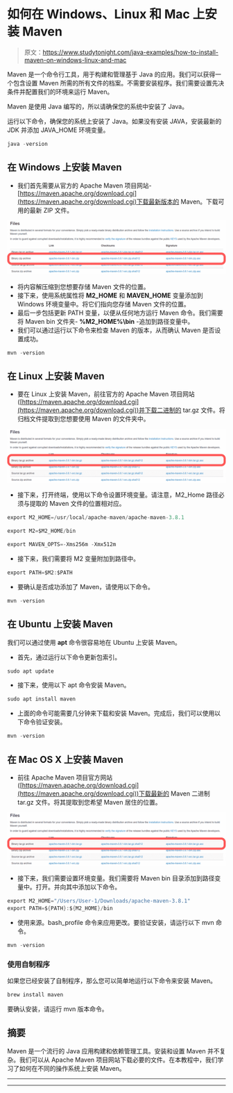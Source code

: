 # 如何在 Windows、Linux 和 Mac 上安装 Maven

> 原文：<https://www.studytonight.com/java-examples/how-to-install-maven-on-windows-linux-and-mac>

Maven 是一个命令行工具，用于构建和管理基于 Java 的应用。我们可以获得一个包含设置 Maven 所需的所有文件的档案。不需要安装程序。我们需要设置先决条件并配置我们的环境来运行 Maven。

Maven 是使用 Java 编写的，所以请确保您的系统中安装了 Java。

运行以下命令，确保您的系统上安装了 Java。如果没有安装 JAVA，安装最新的 JDK 并添加 JAVA_HOME 环境变量。

```java
java -version
```

## 在 Windows 上安装 Maven

*   我们首先需要从官方的 Apache Maven 项目网站-[https://maven.apache.org/download.cgi](https://maven.apache.org/download.cgi)下载最新版本的 Maven。下载可用的最新 ZIP 文件。

![Maven Binary Files](img/0dd0b64a5911abb0535b0f963e3c9c23.png)

*   将内容解压缩到您想要存储 Maven 文件的位置。
*   接下来，使用系统属性将 **M2_HOME** 和 **MAVEN_HOME** 变量添加到 Windows 环境变量中。将它们指向您存储 Maven 文件的位置。
*   最后一步包括更新 PATH 变量，以便从任何地方运行 Maven 命令。我们需要将 Maven bin 文件夹- **%M2_HOME%\bin** -追加到路径变量中。
*   我们可以通过运行以下命令来检查 Maven 的版本，从而确认 Maven 是否设置成功。

```java
mvn -version
```

## 在 Linux 上安装 Maven

*   要在 Linux 上安装 Maven，前往官方的 Apache Maven 项目网站([https://maven.apache.org/download.cgi](https://maven.apache.org/download.cgi))并下载二进制的 tar.gz 文件。将归档文件提取到您想要使用 Maven 的文件夹中。

![Maven tar.gz file](img/e0b054355a60b3a5001aa81d844e1b70.png)

*   接下来，打开终端，使用以下命令设置环境变量。请注意，M2_Home 路径必须与提取的 Maven 文件的位置相对应。

```java
export M2_HOME=/usr/local/apache-maven/apache-maven-3.8.1
```

```java
export M2=$M2_HOME/bin
```

```java
export MAVEN_OPTS=-Xms256m -Xmx512m
```

*   接下来，我们需要将 M2 变量附加到路径中。

```java
export PATH=$M2:$PATH
```

*   要确认是否成功添加了 Maven，请使用以下命令。

```java
mvn -version
```

## 在 Ubuntu 上安装 Maven

我们可以通过使用 **apt** 命令很容易地在 Ubuntu 上安装 Maven。

*   首先，通过运行以下命令更新包索引。

```java
sudo apt update
```

*   接下来，使用以下 apt 命令安装 Maven。

```java
sudo apt install maven
```

*   上面的命令可能需要几分钟来下载和安装 Maven。完成后，我们可以使用以下命令验证安装。

```java
mvn -version 
```

## 在 Mac OS X 上安装 Maven

*   前往 Apache Maven 项目官方网站([https://maven.apache.org/download.cgi](https://maven.apache.org/download.cgi))下载最新的 Maven 二进制 tar.gz 文件。将其提取到您希望 Maven 居住的位置。

![Maven tar.gz file](img/e0b054355a60b3a5001aa81d844e1b70.png)

*   接下来，我们需要设置环境变量。我们需要将 Maven bin 目录添加到路径变量中。打开。并向其中添加以下命令。

```java
export M2_HOME="/Users/User-1/Downloads/apache-maven-3.8.1"
export PATH=${PATH}:${M2_HOME}/bin
```

*   使用来源。bash_profile 命令来应用更改。要验证安装，请运行以下 mvn 命令。

```java
mvn -version 
```

### 使用自制程序

如果您已经安装了自制程序，那么您可以简单地运行以下命令来安装 Maven。

```java
brew install maven
```

要确认安装，请运行 mvn 版本命令。

## 摘要

Maven 是一个流行的 Java 应用构建和依赖管理工具。安装和设置 Maven 并不复杂。我们可以从 Apache Maven 项目网站下载必要的文件。在本教程中，我们学习了如何在不同的操作系统上安装 Maven。

* * *

* * *